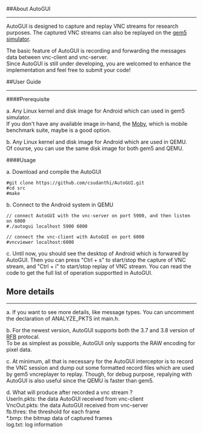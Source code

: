 ##About AutoGUI  
***  
AutoGUI is designed to capture and replay VNC streams for research purposes. The captured VNC streams can also be replayed on the [gem5 simulator](http://www.m5sim.org).  

The basic feature of AutoGUI is recording and forwarding the messages data between vnc-client and vnc-server.  
Since AutoGUI is still under developing, you are welcomed to enhance the implementation and feel free to submit your code!  


##User Guide    
***  
####Prerequisite  

a. Any Linux kernel and disk image for Android which can used in gem5 simulator.   
	If you don't have any available image in-hand, the [Moby](http://asg.ict.ac.cn/projects/moby/), which is mobile benchmark suite, maybe is a good option.  

b. Any Linux kernel and disk image for Android which are used in QEMU.  
	Of course, you can use the same disk image for both gem5 and QEMU.

####Usage  

a. Download and compile the AutoGUI  

	#git clone https://github.com/csudanthi/AutoGUI.git  
	#cd src  
	#make  

b. Connect to the Android system in QEMU  

	// connect AutoGUI with the vnc-server on port 5900, and then listen on 6000  
	#./autogui localhost 5900 6000  
	
	// connect the vnc-client with AutoGUI on port 6000  
	#vncviewer localhost:6000
	
c. Until now, you should see the desktop of Android which is forwared by AutoGUI. Then you can press "Ctrl + s" to start/stop the capture of VNC stream, and "Ctrl + i" to start/stop replay of VNC stream. You can read the code to get the full list of operation supportted in AutoGUI.   


## More details 
*** 

a. If you want to see more details, like message types. You can uncomment the declaration of ANALYZE_PKTS int main.h.  

b. For the newest version, AutoGUI supports both the 3.7 and 3.8 version of [RFB](http://en.wikipedia.org/wiki/RFB_protocol) protocal.  
To be as simplest as possible, AutoGUI only supports the RAW encoding for pixel data.  

c. At minimum, all that is necessary for the AutoGUI interceptor is to record the VNC session and dump out some formatted record files which are used by gem5 vncreplayer to replay. Though, for debug purpose, repalying with AutoGUI is also useful since the QEMU is faster than gem5.  

d. What will produce after recorded a vnc stream ?  
	UserIn.pkts: the data AutoGUI received from vnc-client  
	VncOut.pkts: the data AutoGUI received from vnc-server  
	fb.thres: the threshold for each frame  
	*.bmp: the bitmap data of captured frames  
	log.txt: log information  
